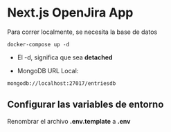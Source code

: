 # Next.js OpenJira App

Para correr localmente, se necesita la base de datos

```
docker-compose up -d
```

- El -d, significa que sea **detached**

- MongoDB URL Local:

```
mongodb://localhost:27017/entriesdb
```

## Configurar las variables de entorno

Renombrar el archivo **.env.template** a **.env**
